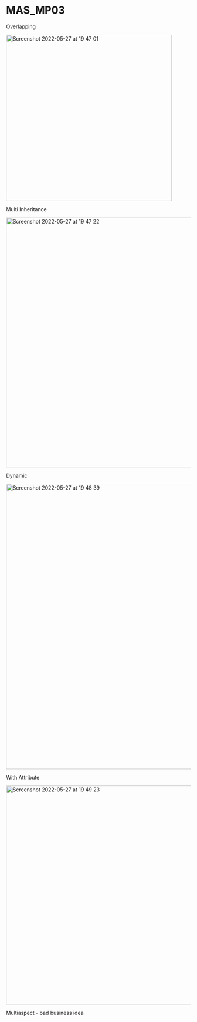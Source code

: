 # MAS_MP03

Overlapping 


<img width="452" alt="Screenshot 2022-05-27 at 19 47 01" src="https://user-images.githubusercontent.com/65307654/170763875-07e9b262-1f4a-4bac-81af-108098dc0831.png">



Multi Inheritance


<img width="679" alt="Screenshot 2022-05-27 at 19 47 22" src="https://user-images.githubusercontent.com/65307654/170763930-5f4cbbf3-a254-42aa-883d-8ab4e20a0935.png">



Dynamic


<img width="776" alt="Screenshot 2022-05-27 at 19 48 39" src="https://user-images.githubusercontent.com/65307654/170764083-3e094989-07da-4de8-8fbe-1eaf119f1da6.png">


With Attribute


<img width="595" alt="Screenshot 2022-05-27 at 19 49 23" src="https://user-images.githubusercontent.com/65307654/170764184-4d04ee56-99ae-4929-9f59-bcadb85e5221.png">


Multiaspect - bad business idea
